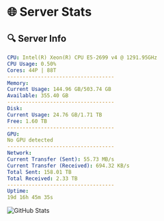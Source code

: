 # 🌐 Server Stats
## 🔍 Server Info
```yaml
CPU: Intel(R) Xeon(R) CPU E5-2699 v4 @ 1291.95GHz
CPU Usage: 0.50%
Cores: 44P | 88T
-----------------------------------
Memory:
Current Usage: 144.96 GB/503.74 GB
Available: 355.40 GB
-----------------------------------
Disk:
Current Usage: 24.76 GB/1.71 TB
Free: 1.60 TB
-----------------------------------
GPU:
No GPU detected
-----------------------------------
Network:
Current Transfer (Sent): 55.73 MB/s
Current Transfer (Received): 694.32 KB/s
Total Sent: 158.01 TB
Total Received: 2.33 TB
-----------------------------------
Uptime:
19d 16h 45m 35s
```
![GitHub Stats](https://img.shields.io/badge/Updated-2025-02-27_15:28:53-blue)